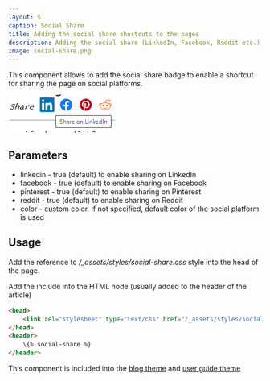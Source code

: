 ```yaml
---
layout: $
caption: Social Share
title: Adding the social share shortcuts to the pages
description: Adding the social share (LinkedIn, Facebook, Reddit etc.) to pages
image: social-share.png
---
```

This component allows to add the social share badge to enable a shortcut for sharing the page on social platforms.

![Social share badge](social-share.png)

## Parameters

* linkedin - true (default) to enable sharing on LinkedIn
* facebook - true (default) to enable sharing on Facebook
* pinterest - true (default) to enable sharing on Pinterest
* reddit - true (default) to enable sharing on Reddit
* color - custom color. If not specified, default color of the social platform is used

## Usage

Add the reference to */_assets/styles/social-share.css* style into the head of the page.

Add the include into the HTML node (usually added to the header of the article)

~~~ html jagged
<head>
    <link rel="stylesheet" type="text/css" href="/_assets/styles/social-share.css" />
</head>
<header>
    \{% social-share %}
</header>
~~~

This component is included into the [blog theme](/standard-library/themes/blog/) and [user guide theme](/standard-library/themes/user-guide/)